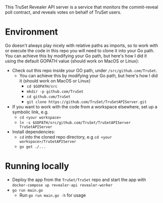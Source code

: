 This TruSet Revealer API server is a service that monitors the commit-reveal poll contract, and reveals votes on behalf of TruSet users.

# Environment

Go doesn't always play nicely with relative paths as imports, so to work with or execute the code in this repo you will need to clone it into your Go path. You can achieve this by modifying your Go path, but here's how I did it using the default GOPATH value (should work on MacOS or Linux):

- Check out this repo inside your GO path, under `/src/github.com/TruSet`.
  - You can achieve this by modifying your Go path, but here's how I did it (should work on MacOS or Linux)
    - `cd $GOPATH/src`
    - `mkdir -p github.com/TruSet`
    - `cd github.com/TruSet`
    - `git clone https://github.com/TruSet/TruSetAPIServer.git`
- If you want to work with the code from a workspace elsewhere, set up a symbolic link, e.g.
  - `cd <your workspace>`
  - `ln -s $GOPATH/src/github.com/TruSet/TruSetAPIServer TruSetAPIServer`
- Install dependencies:
  - `cd` into the cloned repo directory, e.g `cd <your workspace>/TruSetAPIServer`
  - `go get ./...`

# Running locally

- Deploy the app from the `TruSet/TruSet` repo and start the app with `docker-compose up revealer-api revealer-worker`
- `go run main.go`
  - Run `go run main.go -h` for usage
